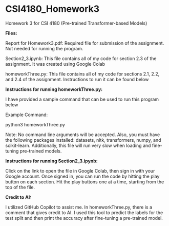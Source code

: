 # CSI4180_Homework3
  
Homework 3 for CSI 4180 (Pre-trained Transformer-based Models)

**Files:**

Report for Homework3.pdf: Required file for submission of the assignment. Not needed for running the program.

Section2_3.ipynb: This file contains all of my code for section 2.3 of the assignment. It was created using Google Colab

homeworkThree.py: This file contains all of my code for sections 2.1, 2.2, and 2.4 of the assignment. Instructions to run it can be found below

**Instructions for running homeworkThree.py:**

I have provided a sample command that can be used to run this program below

Example Command:

python3 homeworkThree.py

Note: No command line arguments will be accepted. Also, you must have the following packages installed: datasets, nltk, transformers, numpy, and scikit-learn. Additionally, this file will run very slow when loading and fine-tuning pre-trained models.

**Instructions for running Section2_3.ipynb:**

Click on the link to open the file in Google Colab, then sign in with your Google account. Once signed in, you can run the code by hitting the play button on each section. Hit the play buttons one at a time, starting from the top of the file.

**Credit to AI:**

I utilized GitHub Copilot to assist me. In homeworkThree.py, there is a comment that gives credit to AI. I used this tool to predict the labels for the test split and then print the accuracy after fine-tuning a pre-trained model.

